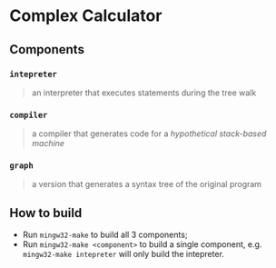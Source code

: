 # Complex Calculator

## Components
### `intepreter`
> an interpreter that executes statements during the tree walk
### `compiler`
> a compiler that generates code for a *hypothetical stack-based machine*
### `graph`
> a version that generates a syntax tree of the original program

## How to build
- Run `mingw32-make` to build all 3 components;
- Run `mingw32-make <component>` to build a single component, e.g. `mingw32-make intepreter` will only build the intepreter.
